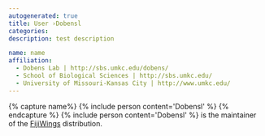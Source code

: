 ```yaml
---
autogenerated: true
title: User ›Dobensl
categories: 
description: test description

name: name 
affiliation:
  - Dobens Lab | http://sbs.umkc.edu/dobens/
  - School of Biological Sciences | http://sbs.umkc.edu/
  - University of Missouri-Kansas City | http://www.umkc.edu/
---
```


{% capture name%}
{% include person content='Dobensl' %}
{% endcapture %}
{% include person content='Dobensl' %} is the maintainer of the [FijiWings](/plugins/fijiwings) distribution.
